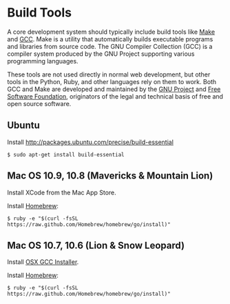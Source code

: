 Build Tools
===========

A core development system should typically include build tools
like [Make](http://en.wikipedia.org/wiki/Make_%28software%29)
and [GCC](http://en.wikipedia.org/wiki/GNU_Compiler_Collection).
Make is a utility that automatically builds executable programs
and libraries from source code. The GNU Compiler Collection (GCC)
is a compiler system produced by the GNU Project supporting
various programming languages.

These tools are not used directly in normal web development,
but other tools in the Python, Ruby, and other languages rely
on them to work. Both GCC and Make are developed and maintained
by the [GNU Project](https://www.gnu.org) and
[Free Software Foundation](http://www.fsf.org),
originators of the legal and technical basis
of free and open source software.


Ubuntu
------

Install http://packages.ubuntu.com/precise/build-essential

    $ sudo apt-get install build-essential


Mac OS 10.9, 10.8 (Mavericks & Mountain Lion)
-----------------

Install XCode from the Mac App Store.

Install [Homebrew](http://brew.sh/#install):

    $ ruby -e "$(curl -fsSL https://raw.github.com/Homebrew/homebrew/go/install)"


Mac OS 10.7, 10.6 (Lion & Snow Leopard)
-----------------

Install [OSX GCC Installer](https://github.com/kennethreitz/osx-gcc-installer#readme).

Install [Homebrew](http://brew.sh/#install):

    $ ruby -e "$(curl -fsSL https://raw.github.com/Homebrew/homebrew/go/install)"
